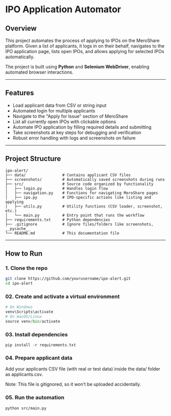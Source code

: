 # IPO Application Automator

## Overview

This project automates the process of applying to IPOs on the MeroShare platform. Given a list of applicants, it logs in on their behalf, navigates to the IPO application page, lists open IPOs, and allows applying for selected IPOs automatically.

The project is built using **Python** and **Selenium WebDriver**, enabling automated browser interactions.

---

## Features

- Load applicant data from CSV or string input  
- Automated login for multiple applicants  
- Navigate to the "Apply for Issue" section of MeroShare  
- List all currently open IPOs with clickable options  
- Automate IPO application by filling required details and submitting  
- Take screenshots at key steps for debugging and verification  
- Robust error handling with logs and screenshots on failure

---

## Project Structure

```
ipo-alert/
├── data/                # Contains applicant CSV files  
├── screenshots/         # Automatically saved screenshots during runs  
├── src/                 # Source code organized by functionality  
│   ├── login.py         # Handles login flow  
│   ├── navigation.py    # Functions for navigating MeroShare pages  
│   ├── ipo.py           # IPO-specific actions like listing and applying  
│   ├── utils.py         # Utility functions (CSV loader, screenshot, etc.)  
│   └── main.py          # Entry point that runs the workflow  
├── requirements.txt     # Python dependencies  
├── .gitignore           # Ignore files/folders like screenshots, __pycache__  
└── README.md            # This documentation file  
```

---

## How to Run

### 1. Clone the repo

```bash
git clone https://github.com/yourusername/ipo-alert.git
cd ipo-alert
```

### 02. Create and activate a virtual environment

```python -m venv venv
# On Windows
venv\Scripts\activate
# On macOS/Linux
source venv/bin/activate
```

### 03.  Install dependencies

```
pip install -r requirements.txt
```

### 04.  Prepare applicant data

Add your applicants CSV file (with real or test data) inside the data/ folder as applicants.csv.

Note: This file is gitignored, so it won’t be uploaded accidentally.

### 05.  Run the automation

```
python src/main.py
```

